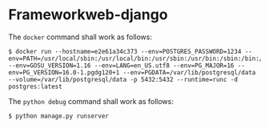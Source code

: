 # Frameworkweb-django
The `docker` command shall work as follows:

~~~{.diff}
$ docker run --hostname=e2e61a34c373 --env=POSTGRES_PASSWORD=1234 --env=PATH=/usr/local/sbin:/usr/local/bin:/usr/sbin:/usr/bin:/sbin:/bin:/usr/lib/postgresql/16/bin --env=GOSU_VERSION=1.16 --env=LANG=en_US.utf8 --env=PG_MAJOR=16 --env=PG_VERSION=16.0-1.pgdg120+1 --env=PGDATA=/var/lib/postgresql/data --volume=/var/lib/postgresql/data -p 5432:5432 --runtime=runc -d postgres:latest

~~~
The `python debug` command shall work as follows:
~~~{.diff}
$ python manage.py runserver
~~~
